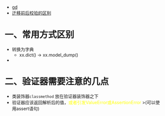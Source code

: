 - [gd](https://docs.pydantic.dev/2.1/usage/validators/#generic-validated-collections)
- [迁移前后校验的区别](https://docs.pydantic.dev/2.1/migration/#validator-and-root_validator-are-deprecated:~:text=field_validator%E5%B9%B6%E4%BD%BF%E7%94%A8,ModelField%E5%AF%B9%E8%B1%A1%EF%BC%8C%E5%AE%83%E6%98%AF)



# 一、常用方式区别

- 转换为字典
  - xx.dict() -> xx.model_dump()
- 



# 二、验证器需要注意的几点

- 类装饰器`classmethod` 放在验证器装饰器之下
- 验证器应该返回解析后的值，<font color=yellow>或者引发ValueError或AssertionError </font>>(可以使用assert语句)
